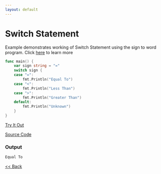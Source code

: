 ```yaml
---
layout: default
---
```


# Switch Statement

Example demonstrates working of Switch Statement 
using the sign to word program.
Click [here](https://tour.golang.org/flowcontrol/9) to learn more

```go
func main() {
	var sign string = "="
	switch sign {
	case "=":
		fmt.Println("Equal To")
	case "<":
		fmt.Println("Less Than")
	case ">":
		fmt.Println("Greater Than")
	default:
		fmt.Println("Unknown")
	}
}
```


<a href='https://play.golang.com/p/2FMbm1koSBi' target='_blank'>Try It Out</a>

[Source Code](https://github.com/sagar-jadhav/go-examples/blob/master/src/switch.go)

### Output

```bash
Equal To
```

[<< Back](./)
